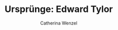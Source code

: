 ---
layout: redirect
title: "2. Ursprünge: Edward Tylor"
author: "Catherina Wenzel"
session: 2
tags: [2,slides]
image: boudha-stupa-kathmandu-2050.jpg
redirect: https://olat-ce.server.uni-frankfurt.de/olat/auth/RepositoryEntry/21098758150/CourseNode/93668888136198/02_VLTylor2024.pdf 
---